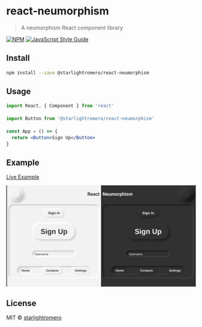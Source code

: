 # react-neumorphism

> A neumorphism React component library

[![NPM](https://img.shields.io/npm/v/@starlightromero/react-neumorphism.svg)](https://www.npmjs.com/package/@starlightromero/react-neumorphism) [![JavaScript Style Guide](https://img.shields.io/badge/code_style-standard-brightgreen.svg)](https://standardjs.com)

## Install

```bash
npm install --save @starlightromero/react-neumorphism
```

## Usage

```jsx
import React, { Component } from 'react'

import Button from '@starlightromero/react-neumorphism'

const App = () => {
  return <Button>Sign Up</Button>
}
```

## Example

[Live Example](https://starlightromero.github.io/react-neumorphism/)

![React Neumorphism Example](./react-neumorphism.png)

## License

MIT © [starlightromero](https://github.com/starlightromero)
